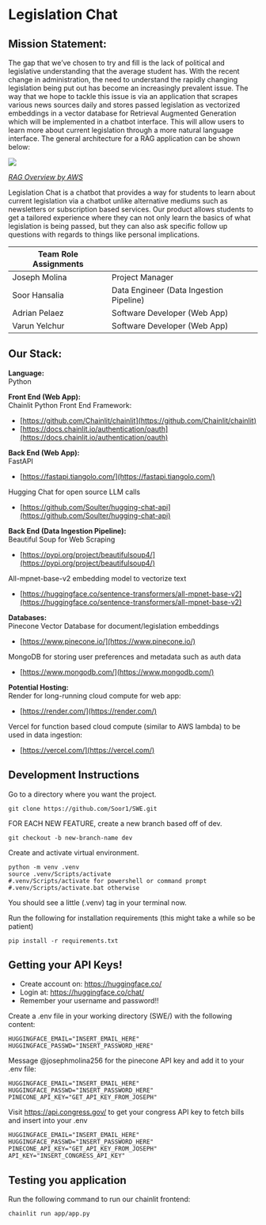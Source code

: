 # **Legislation Chat**

## Mission Statement:

The gap that we’ve chosen to try and fill is the lack of political and legislative understanding that the average student has. With the recent change in administration, the need to understand the rapidly changing legislation being put out has become an increasingly prevalent issue. The way that we hope to tackle this issue is via an application that scrapes various news sources daily and stores passed legislation as vectorized embeddings in a vector database for Retrieval Augmented Generation  which will be implemented in a chatbot interface. This will allow users to learn more about current legislation through a more natural language interface. The general architecture for a RAG application can be shown below:

![](https://docs.aws.amazon.com/images/sagemaker/latest/dg/images/jumpstart/jumpstart-fm-rag.jpg)

*[RAG Overview by AWS](https://aws.amazon.com/what-is/retrieval-augmented-generation/)*

 Legislation Chat is a chatbot that provides a way for students to learn about current legislation via a chatbot unlike alternative mediums such as newsletters or subscription based services. Our product allows students to get a tailored experience where they can not only learn the basics of what legislation is being passed, but they can also ask specific follow up questions with regards to things like personal implications.



| Team Role Assignments |  |
| ----- | :---- |
| Joseph Molina | Project Manager |
| Soor Hansalia | Data Engineer (Data Ingestion Pipeline) |
| Adrian Pelaez | Software Developer (Web App) |
| Varun Yelchur | Software Developer (Web App) |


## Our Stack:

**Language:**  
Python

**Front End (Web App):**  
Chainlit Python Front End Framework:

* [https://github.com/Chainlit/chainlit](https://github.com/Chainlit/chainlit)   
* [https://docs.chainlit.io/authentication/oauth](https://docs.chainlit.io/authentication/oauth) 

**Back End (Web App):**  
FastAPI

* [https://fastapi.tiangolo.com/](https://fastapi.tiangolo.com/) 

Hugging Chat for open source LLM calls

* [https://github.com/Soulter/hugging-chat-api](https://github.com/Soulter/hugging-chat-api) 

**Back End (Data Ingestion Pipeline):**  
Beautiful Soup for Web Scraping

* [https://pypi.org/project/beautifulsoup4/](https://pypi.org/project/beautifulsoup4/) 

All-mpnet-base-v2 embedding model to vectorize text

* [https://huggingface.co/sentence-transformers/all-mpnet-base-v2](https://huggingface.co/sentence-transformers/all-mpnet-base-v2) 

**Databases:**  
Pinecone Vector Database for document/legislation embeddings

* [https://www.pinecone.io/](https://www.pinecone.io/) 

MongoDB for storing user preferences and metadata such as auth data

* [https://www.mongodb.com/](https://www.mongodb.com/) 

**Potential Hosting:**  
Render for long-running cloud compute for web app:

* [https://render.com/](https://render.com/) 

Vercel for function based cloud compute (similar to AWS lambda) to be used in data ingestion:

* [https://vercel.com/](https://vercel.com/) 


## Development Instructions

Go to a directory where you want the project.
```
git clone https://github.com/Soor1/SWE.git
```

FOR EACH NEW FEATURE, create a new branch based off of dev.
```
git checkout -b new-branch-name dev
```

Create and activate virtual environment.
```
python -m venv .venv
source .venv/Scripts/activate 
#.venv/Scripts/activate for powershell or command prompt
#.venv/Scripts/activate.bat otherwise
```
You should see a little (.venv) tag in your terminal now.


Run the following for installation requirements (this might take a while so be patient)
```
pip install -r requirements.txt
```

## Getting your API Keys!
* Create account on: https://huggingface.co/
* Login at: https://huggingface.co/chat/
* Remember your username and password!!

Create a .env file in your working directory (SWE/) with the following content:
```
HUGGINGFACE_EMAIL="INSERT_EMAIL_HERE"
HUGGINGFACE_PASSWD="INSERT_PASSWORD_HERE"
```

Message @josephmolina256 for the pinecone API key and add it to your .env file:

```
HUGGINGFACE_EMAIL="INSERT_EMAIL_HERE"
HUGGINGFACE_PASSWD="INSERT_PASSWORD_HERE"
PINECONE_API_KEY="GET_API_KEY_FROM_JOSEPH"
```

Visit https://api.congress.gov/ to get your congress API key to fetch bills and insert into your .env

```
HUGGINGFACE_EMAIL="INSERT_EMAIL_HERE"
HUGGINGFACE_PASSWD="INSERT_PASSWORD_HERE"
PINECONE_API_KEY="GET_API_KEY_FROM_JOSEPH"
API_KEY="INSERT_CONGRESS_API_KEY"
```

## Testing you application

Run the following command to run our chainlit frontend:
```
chainlit run app/app.py
```